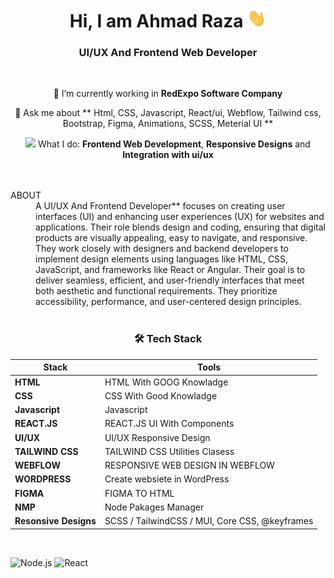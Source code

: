 <h1 align="center">Hi, I am Ahmad Raza </a> <img src="https://raw.githubusercontent.com/ABSphreak/ABSphreak/master/gifs/Hi.gif" width="30px" height="30px"></h1>

<h3 align="center">UI/UX And Frontend Web Developer</h3>

 
 <br/>
 
 <div align="center">

🌱 I’m currently working in **RedExpo Software Company**

💬 Ask me about ** Html, CSS, Javascript, React/ui, Webflow,  Tailwind css, Bootstrap, Figma, Animations, SCSS, Meterial UI **

<img src="https://media.giphy.com/media/WUlplcMpOCEmTGBtBW/giphy.gif" width="30"> What I do: **Frontend Web Development**, **Responsive Designs** and **Integration with ui/ux**
</div>

<br/>
 <br/>
 <dt>ABOUT</dt>
<dd>A UI/UX And Frontend Developer** focuses on creating user interfaces (UI) and enhancing user experiences (UX) for websites and applications. Their role blends design and coding, ensuring that digital products are visually appealing, easy to navigate, and responsive. They work closely with designers and backend developers to implement design elements using languages like HTML, CSS, JavaScript, and frameworks like React or Angular. Their goal is to deliver seamless, efficient, and user-friendly interfaces that meet both aesthetic and functional requirements. They prioritize accessibility, performance, and user-centered design principles.</dd>
<br/>

 <div align="center">
 
<h3 align="center" > 🛠 Tech Stack </h3>

| Stack | Tools |
|---|---|
|**HTML**| HTML With GOOG Knowladge|
|**CSS**| CSS With Good Knowladge|
|**Javascript**| Javascript|
|**REACT.JS**|REACT.JS UI With Components|
|**UI/UX**| UI/UX Responsive Design|
|**TAILWIND CSS**|TAILWIND CSS Utilities Clasess|
|**WEBFLOW**| RESPONSIVE WEB DESIGN IN WEBFLOW |
|**WORDPRESS**| Create websiete in WordPress |
|**FIGMA**| FIGMA TO HTML |
|**NMP**| Node Pakages Manager |
|**Resonsive Designs**| SCSS / TailwindCSS / MUI,  Core CSS, @keyframes|



 </div>
<br/>



<p align="center">
 
![Node.js ](https://www.w3schools.com/TAGS/default.asp)
![React](https://img.shields.io/badge/react-%2320232a.svg?logo=react&logoColor=%2361DAFB)
 
 </p>
